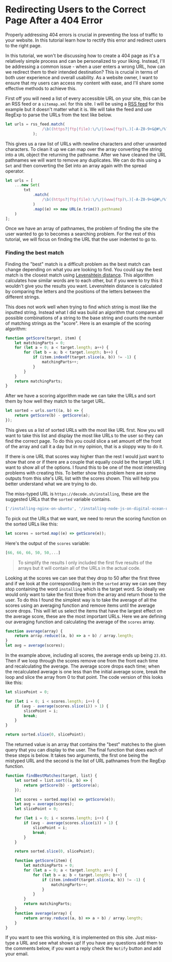 # Redirecting Users to the Correct Page After a 404 Error
Properly addressing 404 errors is crucial in preventing the loss of traffic to your website. In this tutorial learn how to rectify this error and redirect users to the right page.

In this tutorial, we won't be discussing how to create a 404 page as it's a relatively simple process and can be personalized to your liking. Instead, I'll be addressing a common issue - when a user enters a wrong URL, how can we redirect them to their intended destination? This is crucial in terms of both user experience and overall usability. As a website owner, I want to ensure that my users can access my content with ease, and I'll share some effective methods to achieve this.

First off you will need a list of every accessible URL on your site, this can be an RSS feed or a `sitemap.xml` for this site. I will be using a [RSS feed](/rss) for this example but it doesn't matter what it is. We will take the feed and use RegExp to parse the URLs from the text like below.

```javascript
let urls = rss_feed.match(
                /\b((https?|ftp|file):\/\/|(www|ftp)\.)[-A-Z0-9+&@#\/%?=~_|$!:,.;]*[A-Z0-9+&@#\/%=~_|$]/gi
            );
```

This gives us a raw list of URLs with newline characters and other unwanted characters. To clean it up we can map over the array converting the string into a `URL` object the returning the pathname. After we have cleaned the URL pathnames we will want to remove any duplicates. We can do this using a `Set` and then converting the Set into an array again with the spread operator.

```javascript
let urls = [
    ...new Set(
        txt
            .match(
                /\b((https?|ftp|file):\/\/|(www|ftp)\.)[-A-Z0-9+&@#\/%?=~_|$!:,.;]*[A-Z0-9+&@#\/%=~_|$]/gi
            )
            .map((e) => new URL(e.trim()).pathname)
    )
];
```

Once we have an array of pathnames, the problem of finding the site the user wanted to go to becomes a searching problem. For the rest of this tutorial, we will focus on finding the URL that the user indented to go to. 

### Finding the best match

Finding the "best" match is a difficult problem as the best match can change depending on what you are looking to find. You could say the best match is the closest match using [Levenshtein distance](https://en.wikipedia.org/wiki/Levenshtein_distance). This algorithm calculates how similar words are to each other, but if you were to try this it wouldn't give you the results you want. Levenshtein distance is calculated by comparing the letters and the positions of the letters between the different strings.

This does not work well when trying to find which string is most like the inputted string. Instead what I did was build an algorithm that compares all possible combinations of a string to the base string and counts the number of matching strings as the "score". Here is an example of the scoring algorithm:

```javascript
function getScore(target, item) {
    let matchingParts = 0;
    for (let a = 0; a < target.length; a++) {
        for (let b = a; b < target.length; b++) {
            if (item.indexOf(target.slice(a, b)) != -1) {
                matchingParts++;
            }
        }
    }
    return matchingParts;
}
```

After we have a scoring algorithm made we can take the URLs and sort them by how well they match to the target URL.

```javascript
let sorted = urls.sort((a, b) => {
	return getScore(b) - getScore(a);
});
```

This gives us a list of sorted URLs with the most like URL first. Now you will want to take this list and display the most like URLs to the user so they can find the correct page. To do this you could slice a set amount off the front of the array and call it a day but in my opinion, that is a sloppy way to do it. 

If there is one URL that scores way higher than the rest I would just want to show that one or if there are a couple that equally could be the target URL I want to show all of the options. I found this to be one of the most interesting problems with creating this. To better show this problem here are some outputs from this site's URL list with the scores shown. This will help you better understand what we are trying to do.

The miss-typed URL is `https://decode.sh/installing`, these are the suggested URLs that the `sorted` variable contains.
```javascript
['/installing-nginx-on-ubuntu', '/installing-node-js-on-digital-ocean-using-nvm-node-version-manager', '/installing-deno-js', '/install-tailwind-css-svelte', '/install-pico-css-with-svelte',...]
```

To pick out the URLs that we want, we need to rerun the scoring function on the sorted URLs like this:

```javascript
let scores = sorted.map((e) => getScore(e));
```
Here's the output of the `scores` variable:

```javascript
[66, 66, 66, 50, 50,...]
```

> To simplify the results I only included the first five results of the arrays but it will contain all of the URLs in the actual code.

Looking at the scores we can see that they drop to 50 after the first three and if we look at the corresponding item in the `sorted` array we can see they stop containing the word `installing` which is the target word. So ideally we would only want to take the first three from the array and return those to the user. To do this I found the simplest way is to take the average of all the scores using an averaging function and remove items until the average score drops. This will let us select the items that have the largest effect on the average score, these are the most important URLs. Here we are defining our averaging function and calculating the average of the `scores` array.

```javascript
function average(array) {
    return array.reduce((a, b) => a + b) / array.length;
}
let avg = average(scores);
```

In the example above, including all scores, the average ends up being `23.03`. Then if we loop through the scores remove one from the front each time and recalculating the average. The average score drops each time; when the recalculated average is one less than the initial average score, break the loop and slice the array from 0 to that point. The code version of this looks like this:

```javascript
let slicePoint = 0;

for (let i = 0; i < scores.length; i++) {
    if (avg - average(scores.slice(i)) > 1) {
        slicePoint = i;
        break;
    }
}

return sorted.slice(0, slicePoint);
```

The returned value is an array that contains the "best" matches to the given query that you can display to the user. The final function that does each of these steps is below. It takes two arguments, the first one being the mistyped URL and the second is the list of URL pathnames from the RegExp function.

```javascript
function findBestMatches(target, list) {
    let sorted = list.sort((a, b) => {
        return getScore(b) - getScore(a);
    });

    let scores = sorted.map((e) => getScore(e));
    let avg = average(scores);
    let slicePoint = 0;

    for (let i = 0; i < scores.length; i++) {
        if (avg - average(scores.slice(i)) > 1) {
            slicePoint = i;
            break;
        }
    }

    return sorted.slice(0, slicePoint);

    function getScore(item) {
        let matchingParts = 0;
        for (let a = 0; a < target.length; a++) {
            for (let b = a; b < target.length; b++) {
                if (item.indexOf(target.slice(a, b)) != -1) {
                    matchingParts++;
                }
            }
        }
        return matchingParts;
    }
    function average(array) {
        return array.reduce((a, b) => a + b) / array.length;
    }
}
```

If you want to see this working, it is implemented on this site. Just miss-type a URL and see what shows up! If you have any questions add them to the comments below, if you want a reply check the `Notify` button and add your email.